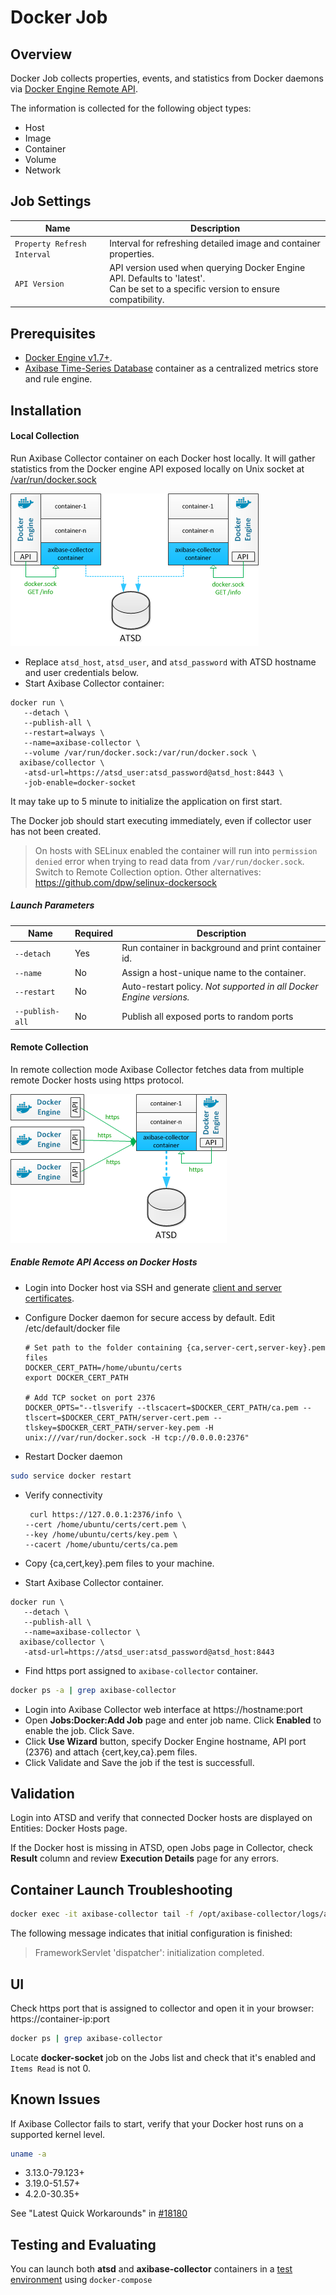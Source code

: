 # Docker Job

## Overview

Docker Job collects properties, events, and statistics from Docker daemons via [Docker Engine Remote API](https://docs.docker.com/engine/reference/api/docker_remote_api/).

The information is collected for the following object types:

* Host
* Image
* Container
* Volume
* Network

## Job Settings

**Name** | **Description**
----- | -----
`Property Refresh Interval` | Interval for refreshing detailed image and container properties.
`API Version` | API version used when querying Docker Engine API. Defaults to 'latest'. <br>Can be set to a specific version to ensure compatibility.




## Prerequisites

* [Docker Engine v1.7+](https://docs.docker.com/engine/installation/).
* [Axibase Time-Series Database](../atsd-install.md) container as a centralized metrics store and rule engine.

## Installation

#### Local Collection

Run Axibase Collector container on each Docker host locally. It will gather statistics from the Docker engine API exposed locally on Unix socket at [/var/run/docker.sock](https://docs.docker.com/engine/reference/api/docker_remote_api/)

![Local Collection](docker-local.png)

- Replace `atsd_host`, `atsd_user`, and `atsd_password` with ATSD hostname and user credentials below.
- Start Axibase Collector container:

```properties
docker run \
   --detach \
   --publish-all \
   --restart=always \   
   --name=axibase-collector \
   --volume /var/run/docker.sock:/var/run/docker.sock \
  axibase/collector \
   -atsd-url=https://atsd_user:atsd_password@atsd_host:8443 \
   -job-enable=docker-socket
```

It may take up to 5 minute to initialize the application on first start.

The Docker job should start executing immediately, even if collector user has not been created. 

> On hosts with SELinux enabled the container will run into `permission denied` error when trying to read data from  `/var/run/docker.sock`. Switch to Remote Collection option. Other alternatives: https://github.com/dpw/selinux-dockersock



##### Launch Parameters

**Name** | **Required** | **Description**
----- | ----- | -----
`--detach` | Yes | Run container in background and print container id.
`--name` | No | Assign a host-unique name to the container.
`--restart` | No | Auto-restart policy. _Not supported in all Docker Engine versions._
`--publish-all` | No | Publish all exposed ports to random ports

#### Remote Collection

In remote collection mode Axibase Collector fetches data from multiple remote Docker hosts using https protocol.  

![Local Collection](docker-remote.png)

##### Enable Remote API Access on Docker Hosts

* Login into Docker host via SSH and generate [client and server certificates](docker-certificates.md).

* Configure Docker daemon for secure access by default. Edit /etc/default/docker file

   ```properties
   # Set path to the folder containing {ca,server-cert,server-key}.pem files
   DOCKER_CERT_PATH=/home/ubuntu/certs
   export DOCKER_CERT_PATH
   
   # Add TCP socket on port 2376
   DOCKER_OPTS="--tlsverify --tlscacert=$DOCKER_CERT_PATH/ca.pem --tlscert=$DOCKER_CERT_PATH/server-cert.pem --tlskey=$DOCKER_CERT_PATH/server-key.pem -H unix:///var/run/docker.sock -H tcp://0.0.0.0:2376"
   ```
   
* Restart Docker daemon

```sh
sudo service docker restart
```
   
* Verify connectivity
  
  ```properties 
   curl https://127.0.0.1:2376/info \
  --cert /home/ubuntu/certs/cert.pem \
  --key /home/ubuntu/certs/key.pem \
  --cacert /home/ubuntu/certs/ca.pem
  ```
   
* Copy {ca,cert,key}.pem files to your machine.

* Start Axibase Collector container.

```properties
docker run \
   --detach \
   --publish-all \
   --name=axibase-collector \
  axibase/collector \
   -atsd-url=https://atsd_user:atsd_password@atsd_host:8443
```

* Find https port assigned to `axibase-collector` container. 

```sh
docker ps -a | grep axibase-collector
```

* Login into Axibase Collector web interface at https://hostname:port
* Open **Jobs:Docker:Add Job** page and enter job name. Click **Enabled** to enable the job. Click Save.
* Click **Use Wizard** button, specify Docker Engine hostname, API port (2376) and attach {cert,key,ca}.pem files.
* Click Validate and Save the job if the test is successfull.
    
## Validation

Login into ATSD and verify that connected Docker hosts are displayed on Entities: Docker Hosts page.

If the Docker host is missing in ATSD, open Jobs page in Collector, check **Result** column and review **Execution Details** page for any errors.

## Container Launch Troubleshooting

```sh
docker exec -it axibase-collector tail -f /opt/axibase-collector/logs/axibase-collector.log
```

The following message indicates that initial configuration is finished:

> FrameworkServlet 'dispatcher': initialization completed.

## UI

Check https port that is assigned to collector and open it in your browser: https://container-ip:port

```sh
docker ps | grep axibase-collector
```

Locate **docker-socket** job on the Jobs list and check that it's enabled and `Items Read` is not 0.

## Known Issues

If Axibase Collector fails to start, verify that your Docker host runs on a supported kernel level.

```sh
uname -a
```

* 3.13.0-79.123+
* 3.19.0-51.57+
* 4.2.0-30.35+

See "Latest Quick Workarounds" in [#18180](https://github.com/docker/docker/issues/18180#issuecomment-193708192)

## Testing and Evaluating

You can launch both **atsd** and **axibase-collector** containers in a [test environment](docker-compose.md) using  `docker-compose`
